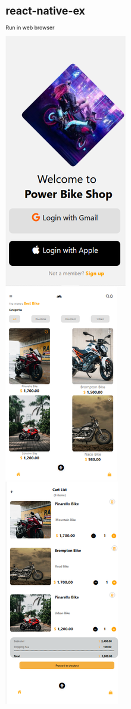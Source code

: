 # react-native-ex

Run in web browser

![](screenshots/Screenshot%20(3).png)
![](screenshots/Screenshot%20(4).png)
![](screenshots/Screenshot%20(5).png)
